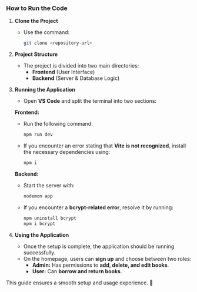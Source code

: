 ### **How to Run the Code**  

1. **Clone the Project**  
   - Use the command:  
     ```sh
     git clone <repository-url>
     ```  

2. **Project Structure**  
   - The project is divided into two main directories:  
     - **Frontend** (User Interface)  
     - **Backend** (Server & Database Logic)  

3. **Running the Application**  
   - Open **VS Code** and split the terminal into two sections:  

   **Frontend:**  
   - Run the following command:  
     ```sh
     npm run dev
     ```  
   - If you encounter an error stating that **Vite is not recognized**, install the necessary dependencies using:  
     ```sh
     npm i
     ```  

   **Backend:**  
   - Start the server with:  
     ```sh
     nodemon app
     ```  
   - If you encounter a **bcrypt-related error**, resolve it by running:  
     ```sh
     npm uninstall bcrypt  
     npm i bcrypt  
     ```  

4. **Using the Application**  
   - Once the setup is complete, the application should be running successfully.  
   - On the homepage, users can **sign up** and choose between two roles:  
     - **Admin:** Has permissions to **add, delete, and edit books**.  
     - **User:** Can **borrow and return books**.  

This guide ensures a smooth setup and usage experience. 🚀
